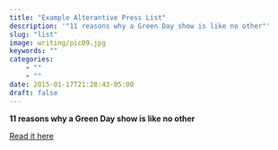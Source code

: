 ```yaml
---
title: "Example Alterantive Press List"
description: '"11 reasons why a Green Day show is like no other"'
slug: "list"
image: writing/pic09.jpg
keywords: ""
categories: 
    - ""
    - ""
date: 2015-01-17T21:28:43-05:00
draft: false
---
```


**11 reasons why a Green Day show is like no other**

[Read it here](https://www.altpress.com/features/entry/why_green_day_shows_are_like_no_other )
